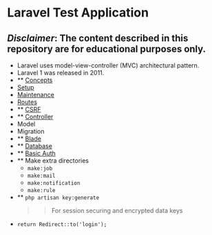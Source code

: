 # Laravel Test Application
***Disclaimer*: The content described in this repository are for educational purposes only.**
---
- Laravel uses model-view-controller (MVC) architectural pattern.
- Laravel 1 was released in 2011.
- ** [Concepts](topic/CONCEPT.md)
- [Setup](topic/SETUP.md)
- [Maintenance](topic/MAINTENANCE.md)
- [Routes](topic/ROUTE.md)
- ** [CSRF](topic/CSRF.md)
- ** [Controller](topic/Controller.md)
- Model
- Migration
- ** [Blade](topic/Blade.md)
- ** [Database](topic/DATABASE.md)
- ** [Basic Auth](topic/AUTH.md)
- ** Make extra directories
    - `make:job`
    - `make:mail`
    - `make:notification`
    - `make:rule`
- ** `php artisan key:generate`
    >> For session securing and encrypted data keys
- `return Redirect::to('login');`
